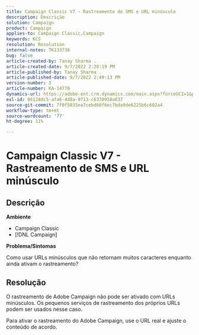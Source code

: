 ```yaml
---
title: Campaign Classic V7 - Rastreamento de SMS e URL minúsculo
description: Descrição
solution: Campaign
product: Campaign
applies-to: Campaign Classic,Campaign
keywords: KCS
resolution: Resolution
internal-notes: TK133736
bug: false
article-created-by: Tanay Sharma .
article-created-date: 9/7/2022 2:28:19 PM
article-published-by: Tanay Sharma .
article-published-date: 9/7/2022 2:49:13 PM
version-number: 3
article-number: KA-14770
dynamics-url: https://adobe-ent.crm.dynamics.com/main.aspx?forceUCI=1&pagetype=entityrecord&etn=knowledgearticle&id=da90614b-b92e-ed11-9db1-002248086735
exl-id: 06128dc5-afa6-4d8a-9713-c6370938a637
source-git-commit: 7f0f5035ea7cebd60f6ec7bda9de6225b6c602a4
workflow-type: tm+mt
source-wordcount: '77'
ht-degree: 11%

---
```


# Campaign Classic V7 - Rastreamento de SMS e URL minúsculo

## Descrição


<b>Ambiente</b>

- Campaign Classic
- [!DNL Campaign]




<b>Problema/Sintomas</b>

Como usar URLs minúsculos que não retornam muitos caracteres enquanto ainda ativam o rastreamento?


## Resolução


O rastreamento de Adobe Campaign não pode ser ativado com URLs minúsculos. Os pequenos serviços de rastreamento dos próprios URLs podem ser usados nesse caso.

Para ativar o rastreamento do Adobe Campaign, use o URL real e ajuste o conteúdo de acordo.

